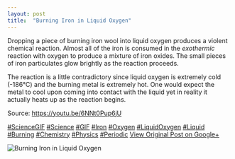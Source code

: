 ```yaml
---
layout: post
title:  "Burning Iron in Liquid Oxygen"
---
```


Dropping a piece of burning iron wool into liquid oxygen produces a violent chemical reaction. Almost all of the iron is consumed in the _exothermic_ reaction with oxygen to produce a mixture of iron oxides. The small pieces of iron particulates glow brightly as the reaction proceeds.   
  
The reaction is a little contradictory since liquid oxygen is extremely cold (-186°C) and the burning metal is extremely hot. One would expect the metal to cool upon coming into contact with the liquid yet in reality it actually heats up as the reaction begins.   
  
Source: <https://youtu.be/6NNt0Pup6jU>  
  
[#ScienceGIF](https://plus.google.com/s/%23ScienceGIF/posts) [#Science](https://plus.google.com/s/%23Science/posts) [#GIF](https://plus.google.com/s/%23GIF/posts) [#Iron](https://plus.google.com/s/%23Iron/posts) [#Oxygen](https://plus.google.com/s/%23Oxygen/posts) [#LiquidOxygen](https://plus.google.com/s/%23LiquidOxygen/posts) [#Liquid](https://plus.google.com/s/%23Liquid/posts) [#Burning](https://plus.google.com/s/%23Burning/posts) [#Chemistry](https://plus.google.com/s/%23Chemistry/posts) [#Physics](https://plus.google.com/s/%23Physics/posts) [#Periodic](https://plus.google.com/s/%23Periodic/posts)
[View Original Post on Google+](https://plus.google.com/+ColinSullender/posts/U2HCuySQhQi)

![Burning Iron in Liquid Oxygen](/assets/img/2016-07-11-Burning-Iron-in-Liquid-Oxygen.gif)

